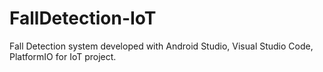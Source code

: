 # FallDetection-IoT
Fall Detection system developed with Android Studio, Visual Studio Code, PlatformIO for IoT project. 
